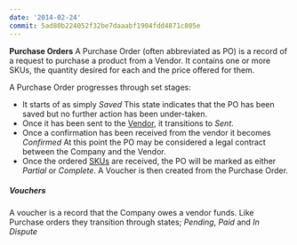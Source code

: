 ```yaml
---
date: '2014-02-24'
commit: 5ad80b224052f32be7daaabf1904fdd4871c805e
---
```

**Purchase Orders**  A Purchase Order (often abbreviated as PO) is a record of a request to purchase a product from a Vendor.  It contains one or more SKUs, the quantity desired for each and the price offered for them.

A Purchase Order progresses through set stages:

 * It starts of as simply *Saved*  This state indicates that the PO has been saved but no further action has been under-taken.
 * Once it has been sent to the [Vendor](vendors), it transitions to *Sent*.
 * Once a confirmation has been received from the vendor it becomes *Confirmed*  At this point the PO may be considered a legal contract between the Company and the Vendor.
 * Once the ordered [SKUs](skus-and-locations) are received, the PO will be marked as either *Partial* or *Complete*.  A Voucher is  then created from the Purchase Order.


##### Vouchers

A voucher is a record that the Company owes a vendor funds.  Like Purchase orders they transition through states; *Pending*, *Paid* and *In Dispute*
